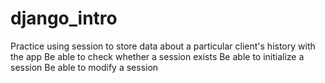 # django_intro
Practice using session to store data about a particular client's history with the app
Be able to check whether a session exists
Be able to initialize a session
Be able to modify a session
